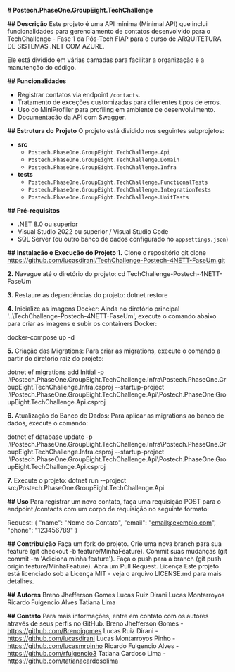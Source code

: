 **# Postech.PhaseOne.GroupEight.TechChallenge**

**## Descrição**
Este projeto é uma API mínima (Minimal API) que inclui funcionalidades para gerenciamento de contatos desenvolvido para o TechChallenge - Fase 1 da Pós-Tech FIAP para o curso de ARQUITETURA DE SISTEMAS .NET COM AZURE.

Ele está dividido em várias camadas para facilitar a organização e a manutenção do código.

**## Funcionalidades**
- Registrar contatos via endpoint `/contacts`.
- Tratamento de exceções customizadas para diferentes tipos de erros.
- Uso do MiniProfiler para profiling em ambiente de desenvolvimento.
- Documentação da API com Swagger.

**## Estrutura do Projeto**
O projeto está dividido nos seguintes subprojetos:

- **src**
  - `Postech.PhaseOne.GroupEight.TechChallenge.Api`
  - `Postech.PhaseOne.GroupEight.TechChallenge.Domain`
  - `Postech.PhaseOne.GroupEight.TechChallenge.Infra`
- **tests**
  - `Postech.PhaseOne.GroupEight.TechChallenge.FunctionalTests`
  - `Postech.PhaseOne.GroupEight.TechChallenge.IntegrationTests`
  - `Postech.PhaseOne.GroupEight.TechChallenge.UnitTests`

**## Pré-requisitos**
- .NET 8.0 ou superior
- Visual Studio 2022 ou superior / Visual Studio Code
- SQL Server (ou outro banco de dados configurado no `appsettings.json`)

**## Instalação e Execução do Projeto**
**1.** Clone o repositório
   git clone https://github.com/lucasdirani/TechChallenge-Postech-4NETT-FaseUm.git

**2.** Navegue até o diretório do projeto:
  cd TechChallenge-Postech-4NETT-FaseUm

**3.** Restaure as dependências do projeto:
  dotnet restore

**4.** Inicialize as imagens Docker:
Ainda no diretório principal '..\TechChallenge-Postech-4NETT-FaseUm', execute o comando abaixo para criar as imagens e subir os containers Docker:

docker-compose up -d

**5.** Criação das Migrations:
Para criar as migrations, execute o comando a partir do diretório raiz do projeto:

dotnet ef migrations add Initial -p .\Postech.PhaseOne.GroupEight.TechChallenge.Infra\Postech.PhaseOne.GroupEight.TechChallenge.Infra.csproj --startup-project .\Postech.PhaseOne.GroupEight.TechChallenge.Api\Postech.PhaseOne.GroupEight.TechChallenge.Api.csproj

**6.** Atualização do Banco de Dados:
Para aplicar as migrations ao banco de dados, execute o comando:

dotnet ef database update -p .\Postech.PhaseOne.GroupEight.TechChallenge.Infra\Postech.PhaseOne.GroupEight.TechChallenge.Infra.csproj --startup-project .\Postech.PhaseOne.GroupEight.TechChallenge.Api\Postech.PhaseOne.GroupEight.TechChallenge.Api.csproj

**7.**   Execute o projeto:
dotnet run --project src/Postech.PhaseOne.GroupEight.TechChallenge.Api

**## Uso**
Para registrar um novo contato, faça uma requisição POST para o endpoint /contacts com um corpo de requisição no seguinte formato:

Request:
{
  "name": "Nome do Contato",
  "email": "email@exemplo.com",
  "phone": "123456789"
}

**## Contribuição**
Faça um fork do projeto.
Crie uma nova branch para sua feature (git checkout -b feature/MinhaFeature).
Commit suas mudanças (git commit -m 'Adiciona minha feature').
Faça o push para a branch (git push origin feature/MinhaFeature).
Abra um Pull Request.
Licença
Este projeto está licenciado sob a Licença MIT - veja o arquivo LICENSE.md para mais detalhes.

**## Autores**
Breno Jhefferson Gomes
Lucas Ruiz Dirani
Lucas Montarroyos
Ricardo Fulgencio Alves
Tatiana Lima

**## Contato**
Para mais informações, entre em contato com os autores através de seus perfis no GitHub.
Breno Jhefferson Gomes - https://github.com/Brenojgomes
Lucas Ruiz Dirani - https://github.com/lucasdirani
Lucas Montarroyos Pinho - https://github.com/lucasmrpinho
Ricardo Fulgencio Alves - https://github.com/rfulgencio3
Tatiana Cardoso Lima - https://github.com/tatianacardosolima


